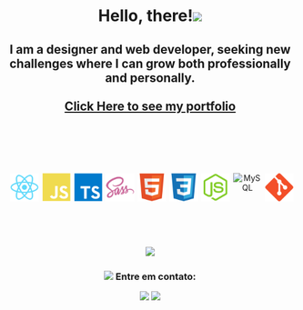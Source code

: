 <center>
<h1><b> Hello, there!<img src="https://em-content.zobj.net/source/microsoft-teams/337/waving-hand_medium-skin-tone_1f44b-1f3fd_1f3fd.png" width=50px>
</img>
<br></b></h1>

## I am a designer and web developer, seeking new challenges where I can grow both professionally and personally. <br> <br> [Click Here to see my portfolio](https://guipaes.com) <br> <br>


  <div style=" display: flex; justify-content: space-between; margin: 5rem auto;"><br>

  <img alt="React Logo" width="50" src="https://raw.githubusercontent.com/devicons/devicon/master/icons/react/react-original.svg">
  <img alt="JavaScript Logo" width="50" src="https://raw.githubusercontent.com/devicons/devicon/master/icons/javascript/javascript-plain.svg">
  <img alt="TypeScript Logo" width="50" src="https://raw.githubusercontent.com/devicons/devicon/master/icons/typescript/typescript-plain.svg">
  <img alt="SASS Logo" width="50" src="https://raw.githubusercontent.com/devicons/devicon/master/icons/sass/sass-original.svg">
  <img alt="HTML5 Logo"  width="50" src="https://raw.githubusercontent.com/devicons/devicon/master/icons/html5/html5-original.svg">
  <img alt="CSS3 Logo" width="50"src="https://raw.githubusercontent.com/devicons/devicon/master/icons/css3/css3-original.svg">
  <img alt="Nodejs Logo"  width="50" src="https://raw.githubusercontent.com/devicons/devicon/master/icons/nodejs/nodejs-original.svg">
  <img alt="MySQL Logo"  width="50" src="https://www.mysql.com/common/logos/logo-mysql-170x115.png" height="35px"/>
  <img alt="Git Logo" width="50" src="https://raw.githubusercontent.com/devicons/devicon/master/icons/git/git-original.svg">
  
</div>

<img height="200em" src="https://github-readme-stats.vercel.app/api/top-langs/?username=guipaex&layout=compact&langs_count=6&theme=github_dark&card_width=450"/>
  <br>

### <img width=20px src="https://em-content.zobj.net/source/microsoft-teams/337/eyes_1f440.png"> Entre em contato:<br>

<a href="https://www.linkedin.com/in/guilherme-paes/" target="_blank">
    <img src="https://img.shields.io/badge/-LinkedIn-%230077B5?style=for-the-badge&logo=linkedin&logoColor=white" target="_blank"></a>
<a href="mailto:guipaex@gmail.com">
    <img src="https://img.shields.io/badge/Gmail-D14836?style=for-the-badge&logo=gmail&logoColor=white" target="_blank"></a>
<br><br>
</center>